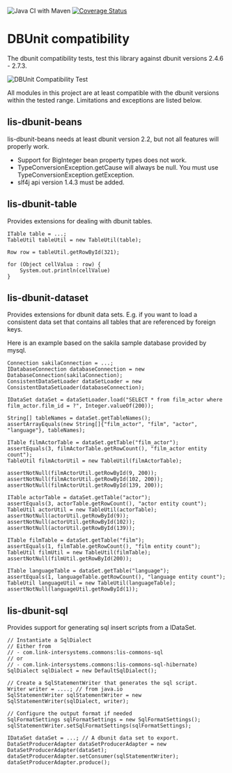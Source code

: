 
![Java CI with Maven](https://github.com/link-intersystems/dbunit-extensions/workflows/Java%20CI%20with%20Maven/badge.svg)
[![Coverage Status](https://coveralls.io/repos/github/link-intersystems/dbunit-extensions/badge.svg?branch=master)](https://coveralls.io/github/link-intersystems/dbunit-extensions?branch=master)


# DBUnit compatibility 

The dbunit compatibility tests, test this library against dbunit versions 2.4.6 - 2.7.3.

![DBUnit Compatibility Test](https://github.com/link-intersystems/dbunit-extensions/workflows/DBUnit%20Compatibility%20Tests/badge.svg)

All modules in this project are at least compatible with the dbunit versions within the tested range. 
Limitations and exceptions are listed below.

## lis-dbunit-beans

lis-dbunit-beans needs at least dbunit version 2.2, 
but not all features will properly work.

- Support for BigInteger bean property types does not work.
- TypeConversionException.getCause will always be null. You must use TypeConversionException.getException.
- slf4j api version 1.4.3 must be added.

## lis-dbunit-table

Provides extensions for dealing with dbunit tables. 

    ITable table = ...;
    TableUtil tableUtil = new TableUtil(table);

    Row row = tableUtil.getRowById(321);
    
    for (Object cellValua : row) {
        System.out.println(cellValue)
    }

## lis-dbunit-dataset

Provides extensions for dbunit data sets. E.g. if you want to load a consistent data
set that contains all tables that are referenced by foreign keys.

Here is an example based on the sakila sample database provided by mysql.

    Connection sakilaConnection = ...;
    IDatabaseConnection databaseConnection = new DatabaseConnection(sakilaConnection);
    ConsistentDataSetLoader dataSetLoader = new ConsistentDataSetLoader(databaseConnection);

    IDataSet dataSet = dataSetLoader.load("SELECT * from film_actor where film_actor.film_id = ?", Integer.valueOf(200));

    String[] tableNames = dataSet.getTableNames();
    assertArrayEquals(new String[]{"film_actor", "film", "actor", "language"}, tableNames);
    
    ITable filmActorTable = dataSet.getTable("film_actor");
    assertEquals(3, filmActorTable.getRowCount(), "film_actor entity count");
    TableUtil filmActorUtil = new TableUtil(filmActorTable);
    
    assertNotNull(filmActorUtil.getRowById(9, 200));
    assertNotNull(filmActorUtil.getRowById(102, 200));
    assertNotNull(filmActorUtil.getRowById(139, 200));
    
    ITable actorTable = dataSet.getTable("actor");
    assertEquals(3, actorTable.getRowCount(), "actor entity count");
    TableUtil actorUtil = new TableUtil(actorTable);
    assertNotNull(actorUtil.getRowById(9));
    assertNotNull(actorUtil.getRowById(102));
    assertNotNull(actorUtil.getRowById(139));
    
    ITable filmTable = dataSet.getTable("film");
    assertEquals(1, filmTable.getRowCount(), "film entity count");
    TableUtil filmUtil = new TableUtil(filmTable);
    assertNotNull(filmUtil.getRowById(200));
    
    ITable languageTable = dataSet.getTable("language");
    assertEquals(1, languageTable.getRowCount(), "language entity count");
    TableUtil languageUtil = new TableUtil(languageTable);
    assertNotNull(languageUtil.getRowById(1));

## lis-dbunit-sql

Provides support for generating sql insert scripts from a IDataSet.

    // Instantiate a SqlDialect 
    // Either from 
    // - com.link-intersystems.commons:lis-commons-sql 
    // or 
    // - com.link-intersystems.commons:lis-commons-sql-hibernate)
    SqlDialect sqlDialect = new DefaultSqlDialect();

    // Create a SqlStatementWriter that generates the sql script.
    Writer writer = ....; // from java.io
    SqlStatementWriter sqlStatementWriter = new SqlStatementWriter(sqlDialect, writer);

    // Configure the output format if needed
    SqlFormatSettings sqlFormatSettings = new SqlFormatSettings();
    sqlStatementWriter.setSqlFormatSettings(sqlFormatSettings);
    
    IDataSet dataSet = ...; // A dbunit data set to export.
    DataSetProducerAdapter dataSetProducerAdapter = new DataSetProducerAdapter(dataSet);
    dataSetProducerAdapter.setConsumer(sqlStatementWriter);
    dataSetProducerAdapter.produce();

